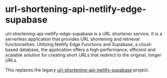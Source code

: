 # url-shortening-api-netlify-edge-supabase

url-shortening-api-netlify-edge-supabase is a URL shortener service. It is a serverless application that provides URL shortening and retrieval functionalities. Utilizing Netlify Edge Functions and Supabase, a cloud-based database, the application offers a high performance, efficient and scalable solution for creating short URLs that redirect to the original, longer URLs.

This replaces the legacy [url-shortening-api-netlify-supabase](https://github.com/samestrin/url-shortening-api-netlify-supabase) project.
